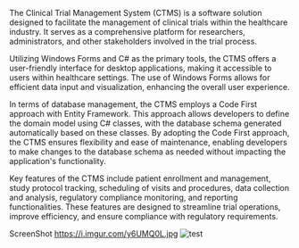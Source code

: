 The Clinical Trial Management System (CTMS) is a software solution designed to facilitate the management of clinical trials within the healthcare industry. It serves as a comprehensive platform for researchers, administrators, and other
stakeholders involved in the trial process.

Utilizing Windows Forms and C# as the primary tools, the CTMS offers a user-friendly interface for desktop applications, making it accessible to users within healthcare settings. The use of Windows Forms allows for efficient data input and visualization, enhancing the overall user experience.

In terms of database management, the CTMS employs a Code First approach with Entity Framework. This approach allows developers to define the domain model using C# classes, with the database schema generated automatically based on these classes. By adopting the Code First approach, the CTMS ensures flexibility and ease of maintenance, enabling developers to make changes to the database schema as needed without impacting the application's functionality.

Key features of the CTMS include patient enrollment and management, study protocol tracking, scheduling of visits and procedures, data collection and analysis, regulatory compliance monitoring, and reporting functionalities. These features are designed to streamline trial operations, improve efficiency, and ensure compliance with regulatory requirements.


ScreenShot
https://i.imgur.com/y6UMQ0L.jpg
 ![test](https://github.com/ucciefmhmd/Clinical-Management-System/assets/155498111/e1a4ef04-302f-46a4-8e93-772eb1c4624f)
